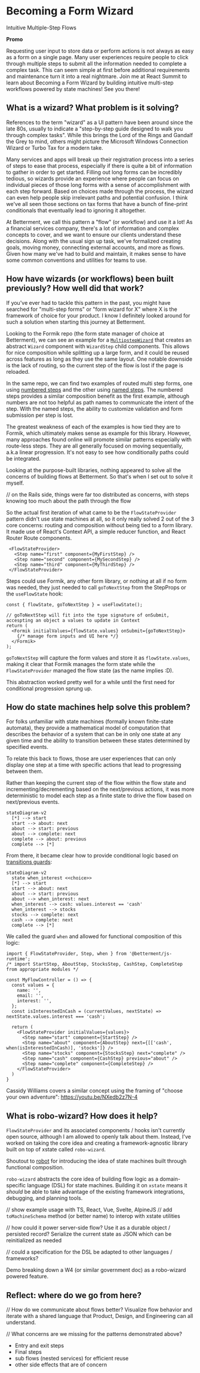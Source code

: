 # Becoming a Form Wizard

Intuitive Multiple-Step Flows

**Promo**

Requesting user input to store data or perform actions is not always as easy as a form on a single page. Many user experiences require people to click through multiple steps to submit all the information needed to complete a complex task. This can seem simple at first before additional requirements and maintenance turn it into a real nightmare. Join me at React Summit to learn about Becoming a Form Wizard by building intuitive multi-step workflows powered by state machines! See you there!

## What is a wizard? What problem is it solving?

References to the term "wizard" as a UI pattern have been around since the late 80s, usually to indicate a "step-by-step guide designed to walk you through complex tasks". While this brings the Lord of the Rings and Gandalf the Grey to mind, others might picture the Microsoft Windows Connection Wizard or Turbo Tax for a modern take.

Many services and apps will break up their registration process into a series of steps to ease that process, especially if there is quite a bit of information to gather in order to get started. Filling out long forms can be incredibly tedious, so wizards provide an experience where people can focus on individual pieces of those long forms with a sense of accomplishment with each step forward. Based on choices made through the process, the wizard can even help people skip irrelevant paths and potential confusion. I think we've all seen those sections on tax forms that have a bunch of fine-print conditionals that eventually lead to ignoring it altogether. 

At Betterment, we call this pattern a "flow" (or workflow) and use it a lot! As a financial services company, there's a lot of information and complex concepts to cover, and we want to ensure our clients understand these decisions. Along with the usual sign up task, we've formalized creating goals, moving money, connecting external accounts, and more as flows. Given how many we've had to build and maintain, it makes sense to have some common conventions and utilities for teams to use.

## How have wizards (or workflows) been built previously? How well did that work?

If you've ever had to tackle this pattern in the past, you might have searched for "multi-step forms" or "form wizard for X" where X is the framework of choice for your product. I know I definitely looked around for such a solution when starting this journey at Betterment. 

Looking to the Formik repo (the form state manager of choice at Betterment), we can see an example for a [`MultipstepWizard`](https://github.com/jaredpalmer/formik/blob/master/examples/MultistepWizard.js) that creates an abstract `Wizard` component with `WizardStep` child components. This allows for nice composition while splitting up a large form, and it could be reused across features as long as they use the same layout. One notable downside is the lack of routing, so the current step of the flow is lost if the page is reloaded.

In the same repo, we can find two examples of routed multi step forms, one using [numbered steps](https://github.com/jaredpalmer/formik/blob/master/examples/RoutedMultistepWizard.js) and the other using [named steps](https://github.com/jaredpalmer/formik/blob/master/examples/RoutedMultistepWizard2.js). The numbered steps provides a similar composition benefit as the first example, although numbers are not too helpful as path names to communicate the intent of the step. With the named steps, the ability to customize validation and form submission per step is lost. 

The greatest weakness of each of the examples is how tied they are to Formik, which ultimately makes sense as example for this library. However, many approaches found online will promote similar patterns especially with route-less steps. They are all generally focused on moving sequentially, a.k.a linear progression. It's not easy to see how conditionally paths could be integrated.

Looking at the purpose-built libraries, nothing appeared to solve all the concerns of building flows at Betterment. So that's when I set out to solve it myself.

// on the Rails side, things were far too distributed as concerns, with steps knowing too much about the path through the flow

So the actual first iteration of what came to be the `FlowStateProvider` pattern didn't use state machines at all, so it only really solved 2 out of the 3 core concerns: routing and composition without being tied to a form library. It made use of React's Context API, a simple reducer function, and React Router Route components.

```tsx
 <FlowStateProvider>
   <Step name="first" component={MyFirstStep} />
   <Step name="second" component={MySecondStep} />
   <Step name="third" component={MyThirdStep} />
 </FlowStateProvider>
```

Steps could use Formik, any other form library, or nothing at all if no form was needed, they just needed to call `goToNextStep` from the StepProps or the `useFlowState` hook:

```tsx
const { flowState, goToNextStep } = useFlowState();

// goToNextStep will fit into the type signature of onSubmit, accespting an object a values to update in Context
return (
  <Formik initialValues={flowState.values} onSubmit={goToNextStep}>
    {/* manage form inputs and UI here */}
  </Formik>
);
```

`goToNextStep` will capture the form values and store it as `flowState.values`, making it clear that Formik manages the form state while the `FlowStateProvider` managed the flow state (as the name implies :D).

This abstraction worked pretty well for a while until the first need for conditional progression sprung up.

## How do state machines help solve this problem?

For folks unfamiliar with state machines (formally known finite-state automata), they provide a mathematical model of computation that describes the behavior of a system that can be in only one state at any given time and the ability to transition between these states determined by specified events.

To relate this back to flows, those are user experiences that can only display one step at a time with specific actions that lead to progressing between them.

Rather than keeping the current step of the flow within the flow state and incrementing/decrementing based on the next/previous actions, it was more deterministic to model each step as a finite state to drive the flow based on next/previous events.

```mermaid
stateDiagram-v2
  [*] --> start
  start --> about: next
  about --> start: previous
  about --> complete: next
  complete --> about: previous
  complete --> [*]
```

From there, it became clear how to provide conditional logic based on [transitions guards](https://xstate.js.org/docs/guides/guards.html#guards-condition-functions):

```mermaid
stateDiagram-v2
  state when_interest <<choice>>
  [*] --> start
  start --> about: next
  about --> start: previous
  about --> when_interest: next
  when_interest --> cash: values.interest == 'cash'
  when_interest --> stocks
  stocks --> complete: next
  cash --> complete: next
  complete --> [*]
```

We called the guard `when` and allowed for functional composition of this logic:

```tsx
import { FlowStateProvider, Step, when } from '@betterment/js-runtime';
/* import StartStep, AboutStep, StocksStep, CashStep, CompleteStep from appropriate modules */

const MyFlowController = () => {
  const values = {
    name: '',
    email: '',
    interest: '',
  };
  const isInterestedInCash = (currentValues, nextState) => nextState.values.interest === 'cash';

  return (
    <FlowStateProvider initialValues={values}>
      <Step name="start" component={StartStep} />
      <Step name="about" component={AboutStep} next={[['cash', when(isInterestedInCash)], 'stocks']} />
      <Step name="stocks" component={StocksStep} next="complete" />
      <Step name="cash" component={CashStep} previous="about" />
      <Step name="complete" component={CompleteStep} />
    </FlowStateProvider>
  )
}
```

Cassidy Williams covers a similar concept using the framing of "choose your own adventure": https://youtu.be/NXedb2z7N-4

## What is robo-wizard? How does it help?

`FlowStateProvider` and its associated components / hooks isn't currently open source, although I am allowed to openly talk about them. Instead, I've worked on taking the core idea and creating a framework-agnostic library built on top of xstate called `robo-wizard`.

Shoutout to [robot](thisrobot.life) for introducing the idea of state machines built through functional composition.

`robo-wizard` abstracts the core idea of building flow logic as a domain-specific language (DSL) for state machines. Building it on `xstate` means it _should_ be able to take advantage of the existing framework integrations, debugging, and planning tools.

// show example usage with TS, React, Vue, Svelte, AlpineJS
// add `toMachineSchema` method (or better name) to interop with xstate utilities

// how could it power server-side flow? Use it as a durable object / persisted record? Serialize the current state as JSON which can be reinitialized as needed

// could a specification for the DSL be adapted to other languages / frameworks?

Demo breaking down a W4 (or similar government doc) as a robo-wizard powered feature.

## Reflect: where do we go from here?

// How do we communicate about flows better?
Visualize flow behavior and iterate with a shared language that Product, Design, and Engineering can all understand.

// What concerns are we missing for the patterns demonstrated above?
- Entry and exit steps
- Final steps
- sub flows (nested services) for efficient reuse
- other side effects that are of concern
